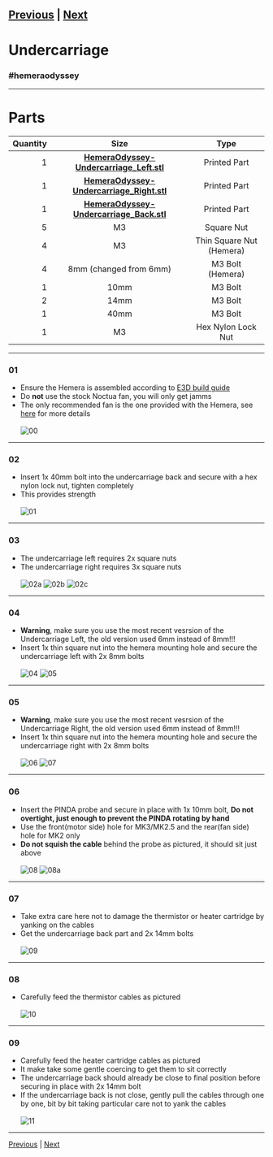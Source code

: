 [Previous](05_Filament_Sensor.md) | [Next](07_Extruder.md)  
---
# Undercarriage
### #hemeraodyssey
---
# Parts  
|Quantity|Size|Type|
|---:|:---:|:---:|
|1|[**HemeraOdyssey-Undercarriage_Left.stl**](../HemeraOdyssey_STLs_BETA/HemeraOdyssey-Undercarriage_Left.stl)|Printed Part|
|1|[**HemeraOdyssey-Undercarriage_Right.stl**](../HemeraOdyssey_STLs_BETA/HemeraOdyssey-Undercarriage_Right.stl)|Printed Part|
|1|[**HemeraOdyssey-Undercarriage_Back.stl**](../HemeraOdyssey_STLs_BETA/HemeraOdyssey-Undercarriage_Back.stl)|Printed Part|
|5|M3|Square Nut|
|4|M3|Thin Square Nut (Hemera)|
|4|8mm (changed from 6mm)|M3 Bolt (Hemera)|
|1|10mm|M3 Bolt|
|2|14mm|M3 Bolt|
|1|40mm|M3 Bolt|
|1|M3|Hex Nylon Lock Nut|
---
### 01
* Ensure the Hemera is assembled according to [E3D build guide](https://e3d-online.dozuki.com/c/Hemera_Assembly_Guides)
* Do **not** use the stock Noctua fan, you will only get jamms
* The only recommended fan is the one provided with the Hemera, see [here](00_First.md) for more details<br>  
![00](../img/Extruder_Assembly/00.jpg)
---
### 02
* Insert 1x 40mm bolt into the undercarriage back and secure with a hex nylon lock nut, tighten completely
* This provides strength<br>  
![01](../img/Extruder_Assembly/01.jpg)
---
### 03
* The undercarriage left requires 2x square nuts
* The undercarriage right requires 3x square nuts<br>  
![02a](../img/Extruder_Assembly/02a.jpg)
![02b](../img/Extruder_Assembly/02b.jpg)
![02c](../img/Extruder_Assembly/02c.jpg)
---
### 04
* **Warning**, make sure you use the most recent vesrsion of the Undercarriage Left, the old version used 6mm instead of 8mm!!!
* Insert 1x thin square nut into the hemera mounting hole and secure the undercarriage left with 2x 8mm bolts<br>  
![04](../img/Extruder_Assembly/04.jpg) 
![05](../img/Extruder_Assembly/05.jpg)
---
### 05
* **Warning**, make sure you use the most recent vesrsion of the Undercarriage Right, the old version used 6mm instead of 8mm!!!
* Insert 1x thin square nut into the hemera mounting hole and secure the undercarriage right with 2x 8mm bolts<br>  
![06](../img/Extruder_Assembly/06.jpg)
![07](../img/Extruder_Assembly/07.jpg)
---
### 06
* Insert the PINDA probe and secure in place with 1x 10mm bolt, **Do not overtight, just enough to prevent the PINDA rotating by hand**
* Use the front(motor side) hole for MK3/MK2.5 and the rear(fan side) hole for MK2 only
* **Do not squish the cable** behind the probe as pictured, it should sit just above<br>  
![08](../img/Extruder_Assembly/08.jpg)
![08a](../img/Extruder_Assembly/08a.jpg)
---
### 07
* Take extra care here not to damage the thermistor or heater cartridge by yanking on the cables
* Get the undercarriage back part and 2x 14mm bolts<br>  
![09](../img/Extruder_Assembly/09.jpg)
---
### 08
* Carefully feed the thermistor cables as pictured<br>  
![10](../img/Extruder_Assembly/10.jpg)
---
### 09
* Carefully feed the heater cartridge cables as pictured
* It make take some gentle coercing to get them to sit correctly
* The undercarriage back should already be close to final position before securing in place with 2x 14mm bolt
* If the undercarriage back is not close, gently pull the cables through one by one, bit by bit taking particular care not to yank the cables<br>  
![11](../img/Extruder_Assembly/11.jpg)
---
[Previous](05_Filament_Sensor.md) | [Next](07_Extruder.md)  